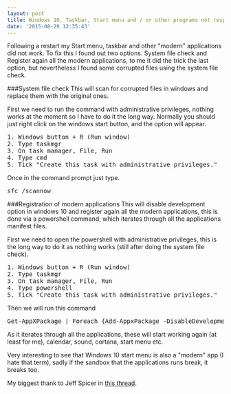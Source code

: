 ```yaml
---
layout: post
title: Windows 10, Taskbar, Start menu and / or other programs not responding
date: '2015-08-29 12:35:43'
---
```


Following a restart my Start menu, taskbar and other "modern" applications did not work.  To fix this I found out two options. System file check and Register again all the modern applications, to me it did the trick the last option, but nevertheless I found some corrupted files using the system file check.

###System file check
This will scan for corrupted files in windows and replace them with the original ones.

First we need to run the command with administrative privileges, nothing works at the moment so I have to do it the long way. Normally you should just right click on the windows start button, and the option will appear.

<pre class="language-bash">1. Windows button + R (Run window)
2. Type taskmgr 
3. On task manager, File, Run
4. Type cmd
5. Tick "Create this task with administrative privileges."
</pre>

Once in the command prompt just type.
<pre>sfc /scannow
</pre>

###Registration of modern applications
This will disable development option in windows 10 and register again all the modern applications, this is done via a powershell command, which iterates through all the applications manifest files.

First we need to open the powershell with administrative privileges, this is the long way to do it as nothing works (still after doing the system file check).

<pre class="language-bash">1. Windows button + R (Run window)
2. Type taskmgr 
3. On task manager, File, Run
4. Type powershell
5. Tick "Create this task with administrative privileges."
</pre>

Then we will run this command
<pre class="language-bash">Get-AppXPackage | Foreach {Add-AppxPackage -DisableDevelopmentMode -Register "$($_.InstallLocation)\AppXManifest.xml"}
</pre>

As it iterates through all the applications, these will start working again (at least for me), calendar, sound, cortana, start menu etc.

Very interesting to see that Windows 10 start menu is also a "modern" app (I hate that term), sadly if the sandbox that the applications runs break, it breaks too.

My biggest thank to Jeff Spicer in [this thread](http://answers.microsoft.com/en-us/windows/forum/windows_10-other_settings/windows-10-taskbar-and-start-menu-are-not-working/6c3cc7f9-e040-41cd-ad7c-e7019bd95346?page=2). 